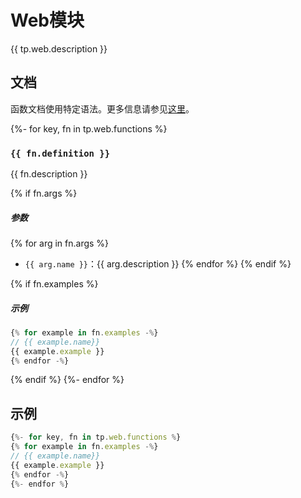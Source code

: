 # Web模块

{{ tp.web.description }}

<!-- toc -->

## 文档

函数文档使用特定语法。更多信息请参见[这里](../../syntax.md#function-documentation-syntax)。

{%- for key, fn in tp.web.functions %}
### `{{ fn.definition }}` 

{{ fn.description }}

{% if fn.args %}
##### 参数

{% for arg in fn.args %}
- `{{ arg.name }}`：{{ arg.description }}
{% endfor %}
{% endif %}

{% if fn.examples %}
##### 示例

```javascript
{% for example in fn.examples -%}
// {{ example.name}}
{{ example.example }}
{% endfor -%}
```
{% endif %}
{%- endfor %}

## 示例

```javascript
{%- for key, fn in tp.web.functions %}
{% for example in fn.examples -%}
// {{ example.name}}
{{ example.example }}
{% endfor -%}
{%- endfor %}
```
